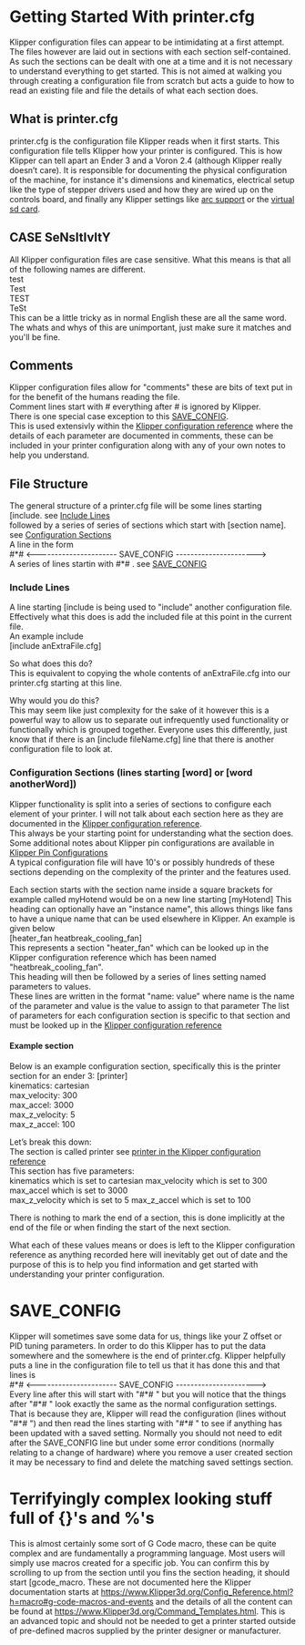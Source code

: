# Getting Started With printer.cfg
Klipper configuration files can appear to be intimidating at a first attempt. The files however are laid out in sections with each section self-contained. As such the sections can be dealt with one at a time and it is not necessary to understand everything to get started. This is not aimed at walking you through creating a configuration file from scratch but acts a guide to how to read an existing file and file the details of what each section does.
## What is printer.cfg
printer.cfg is the configuration file Klipper reads when it first starts. This configuration file tells Klipper how your printer is configured. This is how Klipper can tell apart an Ender 3 and a Voron 2.4 (although Klipper really doesn’t care).
It is responsible for documenting the physical configuration of the machine, for instance it's dimensions and kinematics, electrical setup like the type of stepper drivers used and how they are wired up on the controls board, and finally any Klipper settings like [arc support](https://www.Klipper3d.org/Config_Reference.html?h=arc#gcode_arcs)  or the [virtual sd card](https://www.Klipper3d.org/Config_Reference.html?h=virtu#virtual_sdcard).

## CASE SeNsItIvItY
All Klipper configuration files are case sensitive. What this means is that all of the following names are different.   
test   
Test   
TEST   
TeSt   
This can be a little tricky as in normal English these are all the same word. The whats and whys of this are unimportant, just make sure it matches and you'll be fine.

## Comments
Klipper configuration files allow for "comments" these are bits of text put in for the benefit of the humans reading the file.   
Comment lines start with \# everything after \# is ignored by Klipper.   
There is one special case exception to this [SAVE_CONFIG](#save_config).    
This is used extensivly within the [Klipper configuration reference](https://www.Klipper3d.org/Config_Reference.html) where the details of each parameter are documented in comments, these can be included in your printer configuration along with any of your own notes to help you understand.

## File Structure
The general structure of a printer.cfg file will be
some lines starting \[include. see [Include Lines](#include-lines)   
followed by a series of series of sections which start with \[section name\]. see [Configuration Sections](#configuration-sections-lines-starting-word-or-word-anotherword)   
A line in the form    
\#\*# <---------------------- SAVE_CONFIG ---------------------->   
A series of lines startin with #*# . see [SAVE_CONFIG](#save_config)   

### Include Lines
A line starting \[include is being used to "include" another configuration file. Effectively what this does is add the included file at this point in the current file.   
An example include   
[include anExtraFile.cfg]   
   
So what does this do?   
This is equivalent to copying the whole contents of anExtraFile.cfg into our printer.cfg starting at this line. 
     
Why would you do this?   
This may seem like just complexity for the sake of it however this is a powerful way to allow us to separate out infrequently used functionality or functionally which is grouped together.
Everyone uses this differently, just know that if there is an \[include fileName.cfg\] line that there is another configuration file to look at.

### Configuration Sections (lines starting \[word\] or \[word anotherWord\])
Klipper functionality is split into a series of sections to configure each element of your printer. I will not talk about each section here as they are documented in the [Klipper configuration reference](https://www.Klipper3d.org/Config_Reference.html).   
This always be your starting point for understanding what the section does. Some additional notes about Klipper pin configurations are available in [Klipper Pin Configurations](KlipperPinConfigurations.md)   
A typical configuration file will have 10's or possibly hundreds of these sections depending on the complexity of the printer and the features used.


Each section starts with the section name inside a square brackets for example called myHotend would be on a new line starting \[myHotend\]
This heading can optionally have an "instance name", this allows things like fans to have a unique name that can be used elsewhere in Klipper. An example is given below   
\[heater_fan heatbreak_cooling_fan\]   
This represents a section "heater_fan" which can be looked up in the Klipper configuration reference which has been named "heatbreak_cooling_fan".   
This heading will then be followed by a series of lines setting named parameters to values.   
These lines are written in the format "name: value" where name is the name of the parameter and value is the value to assign to that parameter
The list of parameters for each configuration section is specific to that section and must be looked up in the [Klipper configuration reference](https://www.Klipper3d.org/Config_Reference.html)

#### Example section
Below is an example configuration section, specifically this is the printer section for an ender 3:
\[printer\]    
kinematics: cartesian   
max_velocity: 300   
max_accel: 3000   
max_z_velocity: 5   
max_z_accel: 100   

Let’s break this down:   
The section is called printer see [printer in the Klipper configuration reference](https://www.Klipper3d.org/Config_Reference.html?h=printer#printer)   
This section has five parameters:   
kinematics which is set to cartesian
max_velocity which is set to 300   
max_accel which is set to 3000   
max_z_velocity which is set to 5
max_z_accel which is set to 100

There is nothing to mark the end of a section, this is done implicitly at the end of the file or when finding the start of the next section.

What each of these values means or does is left to the Klipper configuration reference as anything recorded here will inevitably get out of date and the purpose of this is to help you find information and get started with understanding your printer configuration.   

# SAVE_CONFIG
Klipper will sometimes save some data for us, things like your Z offset or PID tuning parameters.
In order to do this Klipper has to put the data somewhere and the somewhere is the end of printer.cfg.
Klipper helpfully puts a line in the configuration file to tell us that it has done this and that lines is    
\#\*# <---------------------- SAVE_CONFIG ---------------------->   
Every line after this will start with "#\*# " but you will notice that the things after "#\*# " look exactly the same as the normal configuration settings.   
That is because they are, Klipper will read the configuration (lines without "#\*# ") and then read the lines starting with "#\*# " to see if anything has been updated with a saved setting.
Normally you should not need to edit after the SAVE_CONFIG line but under some error conditions (normally relating to a change of hardware) where you remove a user created section it may be necessary to find and delete the matching saved settings section.


# Terrifyingly complex looking stuff full of {}'s and %'s
This is almost certainly some sort of G Code macro, these can be quite complex and are fundamentally a programming language. Most users will simply use macros created for a specific job.
You can confirm this by scrolling to up from the section until you fins the section heading, it should start \[gcode_macro.
These are not documented here the Klipper documentation starts at <https://www.Klipper3d.org/Config_Reference.html?h=macro#g-code-macros-and-events> and the details of all the content can be found at <https://www.Klipper3d.org/Command_Templates.html>.
This is an advanced topic and should not be needed to get a printer started outside of pre-defined macros supplied by the printer designer or manufacturer.

